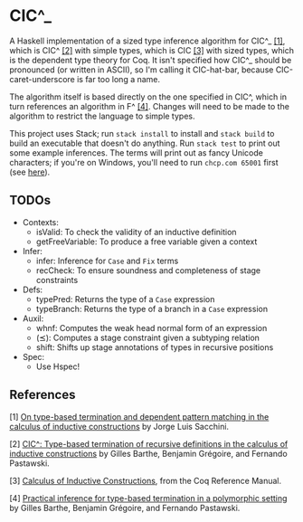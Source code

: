 # CIC^_

A Haskell implementation of a sized type inference algorithm for CIC^_ [\[1\]](#f1), which is CIC^ [\[2\]](#f2) with simple types, which is CIC [\[3\]](#f3) with sized types, which is the dependent type theory for Coq. It isn't specified how CIC^_ should be pronounced (or written in ASCII), so I'm calling it CIC-hat-bar, because CIC-caret-underscore is far too long a name.

The algorithm itself is based directly on the one specified in CIC^, which in turn references an algorithm in F^ [\[4\]](#f4). Changes will need to be made to the algorithm to restrict the language to simple types.

This project uses Stack; run `stack install` to install and `stack build` to build an executable that doesn't do anything. Run `stack test` to print out some example inferences. The terms will print out as fancy Unicode characters; if you're on Windows, you'll need to run `chcp.com 65001` first (see [here](https://stackoverflow.com/q/25373116/9270195)).

## TODOs
* Contexts:
    - isValid: To check the validity of an inductive definition
    - getFreeVariable: To produce a free variable given a context
* Infer:
    - infer: Inference for `Case` and `Fix` terms
    - recCheck: To ensure soundness and completeness of stage constraints
* Defs:
    - typePred: Returns the type of a `Case` expression
    - typeBranch: Returns the type of a branch in a `Case` expression
* Auxil:
    - whnf: Computes the weak head normal form of an expression
    - (⪯): Computes a stage constraint given a subtyping relation
    - shift: Shifts up stage annotations of types in recursive positions
* Spec:
    - Use Hspec!

## References
<span id="f1">[1]</span> [On type-based termination and dependent pattern matching in the calculus of inductive constructions](https://pastel.archives-ouvertes.fr/pastel-00622429) by Jorge Luis Sacchini.

<span id="f2">[2]</span> [CIC^: Type-based termination of recursive definitions in the calculus of inductive constructions](https://link.springer.com/chapter/10.1007/11916277_18) by Gilles Barthe, Benjamin Grégoire, and Fernando Pastawski.

<span id="f3">[3]</span> [Calculus of Inductive Constructions](https://coq.inria.fr/distrib/current/refman/language/cic.html), from the Coq Reference Manual.

<span id="f4">[4]</span> [Practical inference for type-based termination in a polymorphic setting](https://link.springer.com/chapter/10.1007/11417170_7) by Gilles Barthe, Benjamin Grégoire, and Fernando Pastawski.
